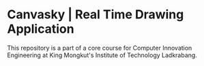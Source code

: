 # Canvasky | Real Time Drawing Application
This repository is a part of a core course for Computer Innovation Engineering at King Mongkut's Institute of Technology Ladkrabang.
